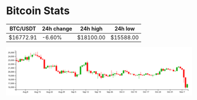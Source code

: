 # Bitcoin Stats

BTC/USDT|24h change|24h high|24h low|
|---|---|---|---|
|$16772.91|-6.60%|$18100.00|$15588.00|

<img src="./chart.svg">
